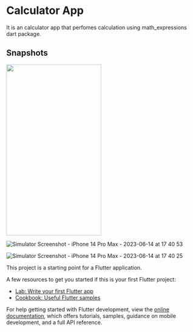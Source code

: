 # Calculator App

It is an calculator app that perfomes calculation using math_expressions  dart package.

## Snapshots
<img src = "https://github.com/KaushalGautam080/Calculator_Flutter/assets/101984287/77479547-b6c2-4dd7-afc9-fde2a71420a0" height = "450" width = "250">

![Simulator Screenshot - iPhone 14 Pro Max - 2023-06-14 at 17 40 53](https://github.com/KaushalGautam080/Calculator_Flutter/assets/101984287/cc629261-bb7f-4519-82a1-c8e129e6696b)

![Simulator Screenshot - iPhone 14 Pro Max - 2023-06-14 at 17 40 25](https://github.com/KaushalGautam080/Calculator_Flutter/assets/101984287/9f55d0b0-fd48-4942-8b16-1c55a676d4bb)

This project is a starting point for a Flutter application.

A few resources to get you started if this is your first Flutter project:

- [Lab: Write your first Flutter app](https://docs.flutter.dev/get-started/codelab)
- [Cookbook: Useful Flutter samples](https://docs.flutter.dev/cookbook)

For help getting started with Flutter development, view the
[online documentation](https://docs.flutter.dev/), which offers tutorials,
samples, guidance on mobile development, and a full API reference.
